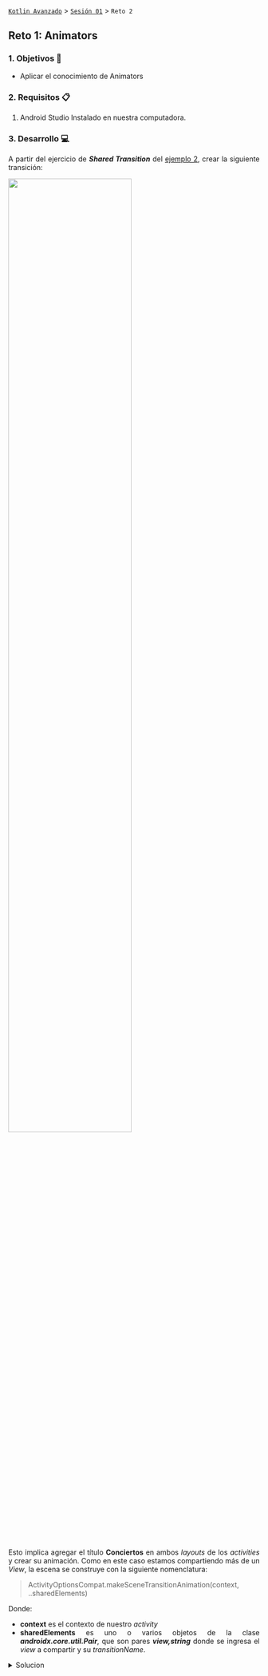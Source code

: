

[`Kotlin Avanzado`](../../Readme.md) > [`Sesión 01`](../Readme.md) > `Reto 2`

## Reto 1: Animators

<div style="text-align: justify;">


### 1. Objetivos :dart:

- Aplicar el conocimiento de Animators

### 2. Requisitos :clipboard:

1. Android Studio Instalado en nuestra computadora.

### 3. Desarrollo :computer:

A partir del ejercicio de ___Shared Transition___ del [ejemplo 2](../Ejemplo-02/), crear la siguiente transición:

<img src="images/exercise.gif" width="70%">



Esto implica agregar el título __Conciertos__ en ambos _layouts_ de los _activities_ y crear su animación. Como en este caso estamos compartiendo más de un _View_, la escena se construye con la siguiente nomenclatura:

>  ActivityOptionsCompat.makeSceneTransitionAnimation(context, ..sharedElements)

Donde:

* __context__ es el contexto de nuestro _activity_
* __sharedElements__ es uno o varios objetos de la clase ___androidx.core.util.Pair___, que son pares ___view,string___ donde se ingresa el _view_ a compartir y su *transitionName*.





<details>
	<summary>Solucion</summary>
```kotlin
binding.btnActivity2.setOnClickListener {

    val intent = Intent(this, SharedTransitionedActivity::class.java)


    val headerTransitionName = ViewCompat.getTransitionName(binding.imgConcert)?: " "
    val titleTransitionName = ViewCompat.getTransitionName(binding.titleConcert)?: " "


    val options = ActivityOptionsCompat.makeSceneTransitionAnimation(
        this,
        Pair.create(binding.imgConcert,headerTransitionName),
        Pair.create(binding.titleConcert,titleTransitionName),

    )

    startActivity(intent, options?.toBundle())
}
```



</details>

 



[`Anterior`](../Reto-02/Readme.md) | [`Siguiente`](../Proyecto/Readme.md)

</div>

